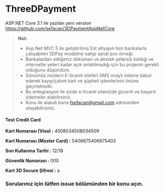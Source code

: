 # ThreeDPayment

ASP.NET Core 3.1 ile yazılan yeni version https://github.com/sefacan/3DPaymentAspNetCore

> **Not:**
> - Asp.Net MVC 5 ile geliştirilmiş Est altyapılı tüm bankalarla çalışabilen 3DPay modeline sahip sanal pos örneği.
> - Bankalardan aldığımız döküman ve destek yetersiz kaldığı ve internette yeteri kadar açık anlatılmadığı için bu projenin gerekli olduğunu düşündüm.
> - Günümüz modern E-ticaret siteleri SMS onaylı ödeme kabul ederek kayıp/çalıntı kart ve şüpheli işlemlerinin önüne geçmektedir.
> - Bu entegrasyon ile sizde e-ticaret sitenizde güvenli ve başarılı ödemeler alabilirsiniz.
> - Konu ile alakalı bana fsefacan@gmail.com adresinden ulaşabilirsiniz.

#### Test Credit Card
<p><b>Kart Numarası (Visa) :</b> 4508034508034509</p>
<p><b>Kart Numarası (Master Card) :</b> 5406675406675403</p>
<p><b>Son Kullanma Tarihi :</b> 12/18</p>
<p><b>Güvenlik Numarası :</b> 000</p>
<p><b>Kart 3D Secure Şifresi :</b> a</p>

### Sorularınız için lütfen issue bölümünden bir konu açın. 
